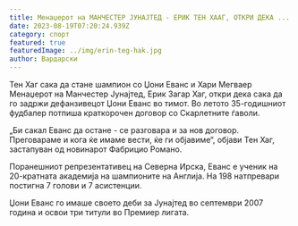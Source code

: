 ```yaml
---
title: Менаџерот на МАНЧЕСТЕР ЈУНАЈТЕД - ЕРИК ТЕН ХААГ, ОТКРИ ДЕКА ...
date: 2023-08-19T07:20:24.939Z
category: спорт
featured: true
featuredImage: ../img/erin-teg-hak.jpg
author: Вардарски
---
```

Тен Хаг сака да стане шампион со Џони Еванс и Хари Мегваер
Менаџерот на Манчестер Јунајтед, Ерик Загар Хаг, откри дека сака да го задржи дефанзивецот Џони Еванс во тимот. Во летото 35-годишниот фудбалер потпиша краткорочен договор со Скарлетните ѓаволи.

„Би сакал Еванс да остане - се разговара и за нов договор. Преговараме и кога ќе имаме вести, ќе ги објавиме“, објави Тен Хаг, застапуван од новинарот Фабрицио Романо.

Поранешниот репрезентативец на Северна Ирска, Еванс е ученик на 20-кратната академија на шампионите на Англија. На 198 натпревари постигна 7 голови и 7 асистенции.

Џони Еванс го имаше своето деби за Јунајтед во септември 2007 година и освои три титули во Премиер лигата.